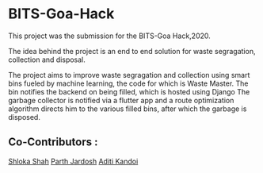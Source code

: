# BITS-Goa-Hack

This project was the submission for the BITS-Goa Hack,2020. 

The idea behind the project is an end to end solution for waste segragation, collection and disposal.

The project aims to improve waste segragation and collection using smart bins fueled by machine learning, the code for which is Waste Master.
The bin notifies the backend on being filled, which is hosted using Django
The garbage collector is notified via a flutter app and a route optimization algorithm directs him to the various filled bins, after which the garbage is disposed.


## Co-Contributors :

[Shloka Shah](https://github.com/shlokashah) 
[Parth Jardosh](https://github.com/pmj9911) 
[Aditi Kandoi](https://github.com/aditikandoi) 
